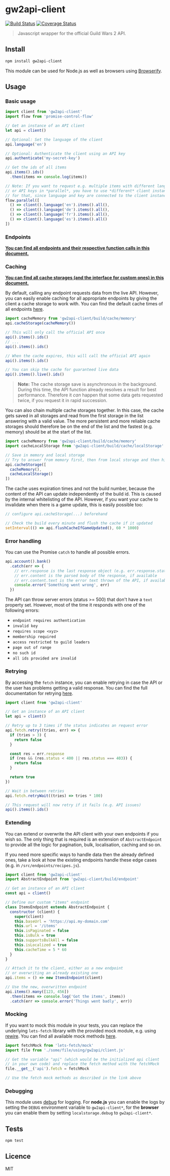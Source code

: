 # gw2api-client

[![Build Status](https://img.shields.io/travis/queicherius/gw2api-client.svg?style=flat-square)](https://travis-ci.org/queicherius/gw2api-client)
[![Coverage Status](https://img.shields.io/codecov/c/github/queicherius/gw2api-client/master.svg?style=flat-square)](https://codecov.io/github/queicherius/gw2api-client)

> Javascript wrapper for the official Guild Wars 2 API.

## Install

```bash
npm install gw2api-client
```

This module can be used for Node.js as well as browsers using [Browserify](https://github.com/substack/browserify-handbook#how-node_modules-works). 

## Usage

### Basic usage

```js
import client from 'gw2api-client'
import flow from 'promise-control-flow'

// Get an instance of an API client
let api = client()

// Optional: Set the language of the client
api.language('en')

// Optional: Authenticate the client using an API key
api.authenticate('my-secret-key')

// Get the ids of all items
api.items().ids()
  .then(items => console.log(items))

// Note: If you want to request e.g. multiple items with different languages
// or API keys in *parallel*, you have to use *different* client instances
// for that, since language and key are connected to the client instance
flow.parallel([
  () => client().language('en').items().all(),
  () => client().language('de').items().all(),
  () => client().language('fr').items().all(),
  () => client().language('es').items().all()
])
```

### Endpoints

**[You can find all endpoints and their respective function calls in this document.](./docs/endpoints.md)**

### Caching

**[You can find all cache storages (and the interface for custom ones) in this document.](./docs/cache-storages.md)**

By default, calling any endpoint requests data from the live API. However, you can easily enable caching for all appropriate endpoints by giving the client a cache storage to work with. You can find the default cache times of all endpoints [here](./docs/endpoints.md).

```js
import cacheMemory from 'gw2api-client/build/cache/memory'
api.cacheStorage(cacheMemory())

// This will only call the official API once
api().items().ids()
// ...
api().items().ids()

// When the cache expires, this will call the official API again
api().items().ids()

// You can skip the cache for guaranteed live data
api().items().live().ids()
```

> **Note:** The cache storage save is asynchronous in the background. During this time, the API function already resolves a result for best performance. Therefore it *can* happen that some data gets requested twice, if you request it in rapid succession.

You can also chain multiple cache storages together. In this case, the cache gets saved in all storages and read from the first storage in the list answering with a valid value. The more persistent and more reliable cache storages should therefore be on the end of the list and the fastest (e.g. memory) should be at the start of the list.

```js
import cacheMemory from 'gw2api-client/build/cache/memory'
import cacheLocalStorage from 'gw2api-client/build/cache/localStorage'

// Save in memory and local storage
// Try to answer from memory first, then from local storage and then hit the API
api.cacheStorage([
  cacheMemory(),
  cacheLocalStorage()
])
```

The cache uses expiration times and not the build number, because the content of the API can update independently of the build id. This is caused by the internal whitelisting of the API. However, if you want your cache to invalidate when there is a game update, this is easily possible too:

```js
// configure api.cacheStorage(...) beforehand

// Check the build every minute and flush the cache if it updated
setInterval(() => api.flushCacheIfGameUpdated(), 60 * 1000)
```

### Error handling

You can use the Promise `catch` to handle all possible errors.

```js
api.account().bank()
  .catch(err => {
    // err.response is the last response object (e.g. err.response.status)
    // err.content is the parsed body of the response, if available
    // err.content.text is the error text thrown of the API, if available
    console.error('Something went wrong', err)
  })
```

The API can throw server errors (status >= 500) that don't have a `text` property set. However, most of the time it responds with one of the following errors:

- `endpoint requires authentication`
- `invalid key`
- `requires scope <xyz>`
- `membership required`
- `access restricted to guild leaders`
- `page out of range`
- `no such id`
- `all ids provided are invalid`

### Retrying

By accessing the `fetch` instance, you can enable retrying in case the API or the user has problems getting a valid response. You can find the full documentation for retrying [here](https://github.com/queicherius/lets-fetch#retrying).

```js
import client from 'gw2api-client'

// Get an instance of an API client
let api = client()

// Retry up to 3 times if the status indicates an request error
api.fetch.retry((tries, err) => {
  if (tries > 3) { 
    return false
  }

  const res = err.response
  if (res && (res.status < 400 || res.status === 403)) {
    return false
  }

  return true
})

// Wait in between retries
api.fetch.retryWait((tries) => tries * 100)

// This request will now retry if it fails (e.g. API issues)
api().items().ids()
```

### Extending

You can extend or overwrite the API client with your own endpoints if you wish so. The only thing that is required is an extension of `AbstractEndpoint` to provide all the logic for pagination, bulk, localisation, caching and so on.

If you need more specific ways to handle data then the already defined ones, take a look at how the existing endpoints handle these edge cases (e.g. in `/src/endpoints/recipes.js`).

```js
import client from 'gw2api-client'
import AbstractEndpoint from 'gw2api-client/build/endpoint'

// Get an instance of an API client
const api = client()

// Define our custom "items" endpoint
class ItemsEndpoint extends AbstractEndpoint {
  constructor (client) {
    super(client)
    this.baseUrl = 'https://api.my-domain.com'
    this.url = '/items'
    this.isPaginated = false
    this.isBulk = true
    this.supportsBulkAll = false
    this.isLocalized = true
    this.cacheTime = 5 * 60
  }
}

// Attach it to the client, either as a new endpoint
// or overwriting an already existing one
api.items = () => new ItemsEndpoint(client)

// Use the new, overwritten endpoint
api.items().many([123, 456])
  .then(items => console.log('Got the items', items))
  .catch(err => console.error('Things went badly', err))
```

### Mocking

If you want to mock this module in your tests, you can replace the underlying `lets-fetch` library with the provided mock module, e.g. using [rewire](https://github.com/speedskater/babel-plugin-rewire). You can find all available mock methods [here](https://github.com/queicherius/lets-fetch#mocking).

```js
import fetchMock from 'lets-fetch/mock'
import file from './some/file/using/gw2api/client.js'

// Get the variable "api" (which would be the initialized api client
// in your own code) and replace the fetch method with the fetchMock
file.__get__('api').fetch = fetchMock

// Use the fetch mock methods as described in the link above
```

### Debugging

This module uses [debug](https://www.npmjs.com/package/debug) for logging. For **node.js** you can enable the logs by setting the `DEBUG` environment variable to `gw2api-client*`, for the **browser** you can enable them by setting `localstorage.debug` to `gw2api-client*`.

## Tests

```bash
npm test
```

## Licence

MIT
